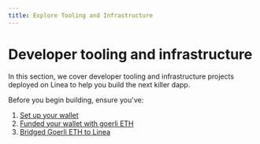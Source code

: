 ```yaml
---
title: Explore Tooling and Infrastructure
---
```


# Developer tooling and infrastructure

In this section, we cover developer tooling and infrastructure projects deployed on Linea to help you build the next killer dapp.

Before you begin building, ensure you've:

1. [Set up your wallet](../../use-linea/set-up-your-wallet.md)
1. [Funded your wallet with goerli ETH](../../use-linea/fund.md/#get-test-eth-on-goerli)
1. [Bridged Goerli ETH to Linea](../../use-linea/bridge-funds.md)
